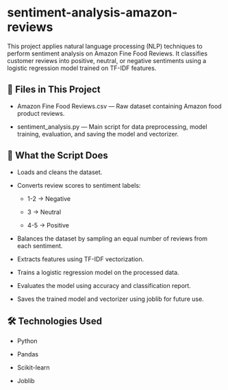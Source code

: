 # sentiment-analysis-amazon-reviews

This project applies natural language processing (NLP) techniques to perform sentiment analysis on Amazon Fine Food Reviews. It classifies customer reviews into positive, neutral, or negative sentiments using a logistic regression model trained on TF-IDF features.

## 📝 Files in This Project
- Amazon Fine Food Reviews.csv — Raw dataset containing Amazon food product reviews.

- sentiment_analysis.py — Main script for data preprocessing, model training, evaluation, and saving the model and vectorizer.

## 🧠 What the Script Does
- Loads and cleans the dataset.

- Converts review scores to sentiment labels:

   - 1-2 → Negative

   - 3 → Neutral

   - 4-5 → Positive

- Balances the dataset by sampling an equal number of reviews from each sentiment.

- Extracts features using TF-IDF vectorization.

- Trains a logistic regression model on the processed data.

- Evaluates the model using accuracy and classification report.

- Saves the trained model and vectorizer using joblib for future use.

## 🛠️ Technologies Used
- Python

- Pandas

- Scikit-learn

- Joblib
